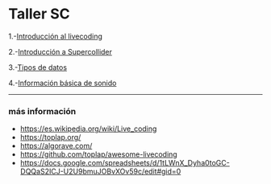 # Taller SC


1.-[Introducción al livecoding](livecoding_intro.md)

2.-[Introducción a Supercollider](sc_intro.md)

3.-[Tipos de datos](sc_tipo_datos.md)

4.-[Información básica de sonido](basicos_sonido.md)

---



### más información 

- https://es.wikipedia.org/wiki/Live_coding
- https://toplap.org/
- https://algorave.com/
- https://github.com/toplap/awesome-livecoding
- https://docs.google.com/spreadsheets/d/1tLWnX_Dyha0toGC-DQQaS2ICJ-U2U9bmuJOBvXOv59c/edit#gid=0

